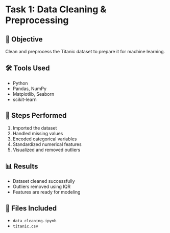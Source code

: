 # Task 1: Data Cleaning & Preprocessing

## 📝 Objective
Clean and preprocess the Titanic dataset to prepare it for machine learning.

## 🛠️ Tools Used
- Python
- Pandas, NumPy
- Matplotlib, Seaborn
- scikit-learn

## 📌 Steps Performed
1. Imported the dataset
2. Handled missing values
3. Encoded categorical variables
4. Standardized numerical features
5. Visualized and removed outliers

## 📊 Results
- Dataset cleaned successfully
- Outliers removed using IQR
- Features are ready for modeling

## 📁 Files Included
- `data_cleaning.ipynb`
- `titanic.csv`
  
